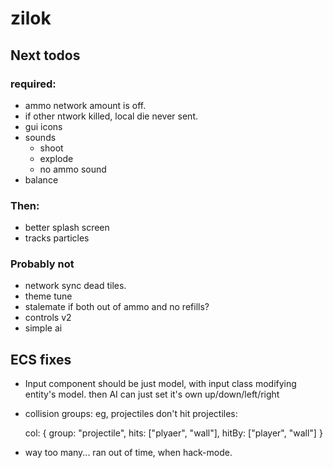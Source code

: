 # zilok

## Next todos

### required:

- ammo network amount is off.
- if other ntwork killed, local die never sent.
- gui icons
- sounds
	- shoot
	- explode
	- no ammo sound
- balance

### Then:

- better splash screen
- tracks particles

### Probably not

- network sync dead tiles.
- theme tune
- stalemate if both out of ammo and no refills?
- controls v2
- simple ai

## ECS fixes

- Input component should be just model, with input class modifying entity's model.
  then AI can just set it's own up/down/left/right
- collision groups: eg, projectiles don't hit projectiles:

	col: {
		group: "projectile",
		hits: ["plyaer", "wall"],
		hitBy: ["player", "wall"]
	}
- way too many... ran out of time, when hack-mode.
